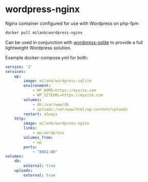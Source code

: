 # wordpress-nginx
Nginx container configured for use with Wordpress on php-fpm

```bash
docker pull milanb/wordpress-nginx
```

Can be used in conjunction with [wordpress-sqlite](https://github.com/milanboers/wordpress-sqlite) to provide a full lightweight Wordpress solution.

Example docker-compose.yml for both:
```yaml
version: '2'
services:
    wp:
        image: milanb/wordpress-sqlite
        environment:
            - WP_HOME=https://mysite.com
            - WP_SITEURL=https://mysite.com
        volumes:
            - db:/var/www/db
            - uploads:/var/www/html/wp-content/uploads
        restart: always
    http:
        image: milanb/wordpress-nginx
        links:
            - wp:wordpress
        volumes_from:
            - wp
        ports:
            - "8081:80"
volumes:
    db:
        external: true
    uploads:
        external: true
```
